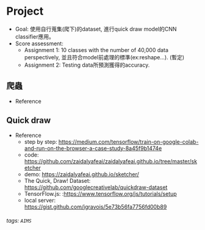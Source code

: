 # Project
- Goal: 使用自行蒐集(爬下)的dataset, 進行quick draw model的CNN classifier應用。
- Score assessment: 
    - Assignment 1: 10 classes with the number of 40,000 data perspectively, 並且符合model前處理的標準(ex:reshape...). (暫定)
    - Assignment 2: Testing data所預測獲得的accuracy.

## 爬蟲
- Reference

## Quick draw
- Reference
    - step by step: https://medium.com/tensorflow/train-on-google-colab-and-run-on-the-browser-a-case-study-8a45f9b1474e
    - code: https://github.com/zaidalyafeai/zaidalyafeai.github.io/tree/master/sketcher
    - demo: https://zaidalyafeai.github.io/sketcher/
    - The Quick, Draw! Dataset: https://github.com/googlecreativelab/quickdraw-dataset
    - TensorFlow.js: :https://www.tensorflow.org/js/tutorials/setup
    - local server: https://gist.github.com/jgravois/5e73b56fa7756fd00b89

###### tags: `AIMS`